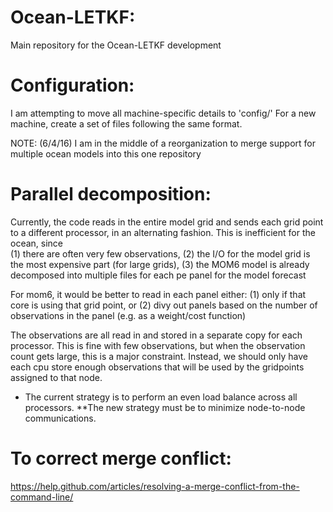 # Ocean-LETKF:  
Main repository for the Ocean-LETKF development

# Configuration:  
I am attempting to move all machine-specific details to 'config/'
For a new machine, create a set of files following the same format.

NOTE: (6/4/16)
I am in the middle of a reorganization to merge support for multiple ocean models into this one repository

# Parallel decomposition:  
Currently, the code reads in the entire model grid and sends each grid point to a different processor, in an alternating fashion.
This is inefficient for the ocean, since   
(1) there are often very few observations,
(2) the I/O for the model grid is the most expensive part (for large grids),
(3) the MOM6 model is already decomposed into multiple files for each pe panel for the model forecast

For mom6, it would be better to read in each panel either:
(1) only if that core is using that grid point, or
(2) divy out panels based on the number of observations in the panel (e.g. as a weight/cost function)

The observations are all read in and stored in a separate copy for each processor. This is fine with
few observations, but when the observation count gets large, this is a major constraint.
Instead, we should only have each cpu store enough observations that will be used by the gridpoints
assigned to that node.

* The current strategy is to perform an even load balance across all processors.
**The new strategy must be to minimize node-to-node communications.

# To correct merge conflict:
https://help.github.com/articles/resolving-a-merge-conflict-from-the-command-line/

